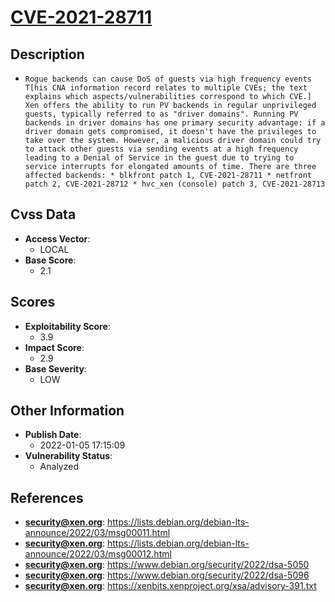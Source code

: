 
# [CVE-2021-28711](https://cve.mitre.org/cgi-bin/cvename.cgi?name=CVE-2021-28711)

## Description

- `Rogue backends can cause DoS of guests via high frequency events T[his CNA information record relates to multiple CVEs; the text explains which aspects/vulnerabilities correspond to which CVE.] Xen offers the ability to run PV backends in regular unprivileged guests, typically referred to as "driver domains". Running PV backends in driver domains has one primary security advantage: if a driver domain gets compromised, it doesn't have the privileges to take over the system. However, a malicious driver domain could try to attack other guests via sending events at a high frequency leading to a Denial of Service in the guest due to trying to service interrupts for elongated amounts of time. There are three affected backends: * blkfront patch 1, CVE-2021-28711 * netfront patch 2, CVE-2021-28712 * hvc_xen (console) patch 3, CVE-2021-28713`

## Cvss Data

- **Access Vector**:
  - LOCAL
- **Base Score**:
  - 2.1

## Scores

- **Exploitability Score**:
  - 3.9
- **Impact Score**:
  - 2.9
- **Base Severity**:
  - LOW

## Other Information

- **Publish Date**:
  - 2022-01-05 17:15:09
- **Vulnerability Status**:
  - Analyzed

## References

- **security@xen.org**: https://lists.debian.org/debian-lts-announce/2022/03/msg00011.html
- **security@xen.org**: https://lists.debian.org/debian-lts-announce/2022/03/msg00012.html
- **security@xen.org**: https://www.debian.org/security/2022/dsa-5050
- **security@xen.org**: https://www.debian.org/security/2022/dsa-5096
- **security@xen.org**: https://xenbits.xenproject.org/xsa/advisory-391.txt
